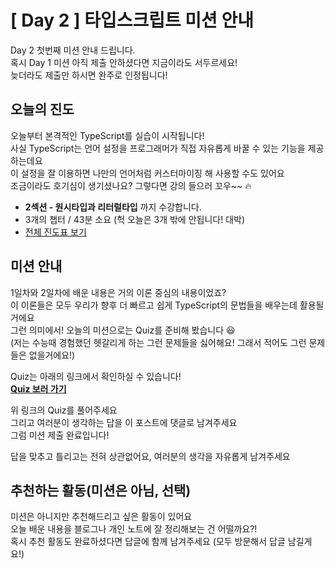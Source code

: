 # [ Day 2 ] 타입스크립트 미션 안내

Day 2 첫번째 미션 안내 드립니다.  
혹시 Day 1 미션 아직 제출 안하셨다면 지금이라도 서두르세요!  
늦더라도 제출만 하시면 완주로 인정됩니다!

## 오늘의 진도

오늘부터 본격적인 TypeScript를 실습이 시작됩니다!  
사실 TypeScript는 언어 설정을 프로그래머가 직접 자유롭게 바꿀 수 있는 기능을 제공하는데요  
이 설정을 잘 이용하면 나만의 언어처럼 커스터마이징 해 사용할 수도 있어요  
조금이라도 호기심이 생기셨나요? 그렇다면 강의 들으러 꼬우~~ 🔥

- **2섹션 - 원시타입과 리터럴타입** 까지 수강합니다.
- 3개의 챕터 / 43분 소요 (헉 오늘은 3개 밖에 안됩니다! 대박)
- [전체 진도표 보기](https://winterlood.notion.site/5632d36c3d5b4f3f9c3bcffcfa82bc53?pvs=4)

## 미션 안내

1일차와 2일차에 배운 내용은 거의 이론 중심의 내용이었죠?  
이 이론들은 모두 우리가 향후 더 빠르고 쉽게 TypeScript의 문법들을 배우는데 활용될거에요  
그런 의미에서! 오늘의 미션으로는 Quiz를 준비해 봤습니다 😃  
(저는 수능때 경험했던 헷갈리게 하는 그런 문제들을 싫어해요! 그래서 적어도 그런 문제들은 없을거에요!)

Quiz는 아래의 링크에서 확인하실 수 있습니다!  
**[Quiz 보러 가기](https://github.com/winterlood/onebite-type-challenge/blob/main/missions/day2/quiz.md)**

위 링크의 Quiz를 풀어주세요  
그리고 여러분이 생각하는 답을 이 포스트에 댓글로 남겨주세요  
그럼 미션 제출 완료입니다!

답을 맞추고 틀리고는 전혀 상관없어요, 여러분의 생각을 자유롭게 남겨주세요

## 추천하는 활동(미션은 아님, 선택)

미션은 아니지만 추천해드리고 싶은 활동이 있어요  
오늘 배운 내용을 블로그나 개인 노트에 잘 정리해보는 건 어떨까요?!  
혹시 추천 활동도 완료하셨다면 답글에 함께 남겨주세요 (모두 방문해서 답글 남길게요!)
